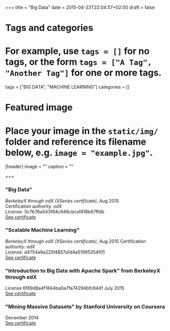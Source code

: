 +++
title = "Big Data"
date = 2015-04-23T22:04:57+02:00
draft = false

# Tags and categories
# For example, use `tags = []` for no tags, or the form `tags = ["A Tag", "Another Tag"]` for one or more tags.
tags = ["BIG DATA", "MACHINE LEARNING"]
categories = []

# Featured image
# Place your image in the `static/img/` folder and reference its filename below, e.g. `image = "example.jpg"`.
[header]
image = ""
caption = ""

+++

### "Big Data"
*BerkeleyX through edX (XSeries certificate)*, Aug 2015  
Certification authority: *edX*  
License: 3c7b76a543f84c948cbcaf418b67ffdb  
[See certificate](https://s3.amazonaws.com/verify.edx.org/downloads/4d6c3d2143b54e15a4dee1665416d1c4/Certificate.pdf)

### "Scalable Machine Learning"
*BerkeleyX through edX (XSeries certificate)*, Aug 2015 
Certification authority: *edX*  
License: d4754a9a225f4857a1d4a51995354f01  
[See certificate](https://s3.amazonaws.com/verify.edx.org/downloads/d4754a9a225f4857a1d4a51995354f01/Certificate.pdf)

### "Introduction to Big Data with Apache Spark" from BerkeleyX through edX 
License 6f89d8a4f1844ba0a7fa74294bfc84d1 July 2015  
[See certificate]()

### "Mining Massive Datasets" by Stanford University on Coursera
 December 2014  
[See certificate]()
